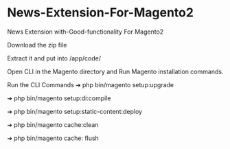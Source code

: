 # News-Extension-For-Magento2
News Extension with-Good-functionality For Magento2

Download the zip file

Extract it and put into /app/code/

Open CLI in the Magento directory and Run Magento installation commands.

Run the CLI Commands ➔ php bin/magento setup:upgrade

➔ php bin/magento setup:di:compile

➔ php bin/magento setup:static-content:deploy

➔ php bin/magento cache:clean

➔ php bin/magento cache: flush
